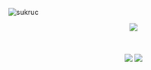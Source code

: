 <p align="left"> <img src="https://komarev.com/ghpvc/?username=sukruc" alt="sukruc" /> </p>

<p align="center">
    <a href="https://github.com/sukruc?tab=repositories&language=python">
        <img src="https://img.shields.io/badge/imagine%20a%20Fantastic%20data%20related%20title%20here-14354C.svg?&style=for-the-badge&logo=python&logoColor=yellow"/>
</p>
<br>
<p align="center">
    <a><img align="center" src="https://github-readme-stats.vercel.app/api?username=sukruc&count_private=true&show_icons=true&theme=vue"/></a>
    <a><img align="center" src="https://github-readme-stats.vercel.app/api/top-langs/?username=sukruc&theme=vue&hide=tex,java,css"/></a>
</p>
